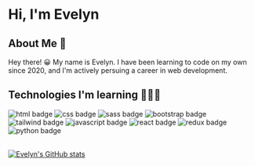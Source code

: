 # Hi, I'm Evelyn

## About Me 👋

Hey there! 😀 My name is Evelyn. I have been learning to code on my own since 2020, and I'm actively persuing a career in web development.

## Technologies I'm learning 🧑🏻‍💻

<div id="badges">
    <img src='https://img.shields.io/badge/HTML5-E34F26?style=for-the-badge&logo=html5&logoColor=white' alt='html badge' />
    <img src='https://img.shields.io/badge/CSS3-1572B6?style=for-the-badge&logo=css3&logoColor=white' alt='css badge' />
    <img src='https://img.shields.io/badge/Sass-CC6699?style=for-the-badge&logo=sass&logoColor=white' alt='sass badge' />
    <img src='https://img.shields.io/badge/Bootstrap-563D7C?style=for-the-badge&logo=bootstrap&logoColor=white' alt='bootstrap badge' />
    <img src='https://img.shields.io/badge/Tailwind_CSS-38B2AC?style=for-the-badge&logo=tailwind-css&logoColor=white' alt='tailwind badge' />
    <img src='https://img.shields.io/badge/JavaScript-F7DF1E?style=for-the-badge&logo=javascript&logoColor=black' alt='javascript badge' />
    <img src='https://img.shields.io/badge/React-20232A?style=for-the-badge&logo=react&logoColor=61DAFB' alt='react badge' />
    <img src='https://img.shields.io/badge/Redux-593D88?style=for-the-badge&logo=redux&logoColor=white' alt='redux badge'>
    <img src='https://img.shields.io/badge/Python-3776AB?style=for-the-badge&logo=python&logoColor=white' alt='python badge'/>
</div>

<br>

[![Evelyn's GitHub stats](https://github-readme-stats.vercel.app/api?username=evelyn-2022&&show_icons=tru&theme=tokyonight)](https://github.com/anuraghazra/github-readme-stats)

